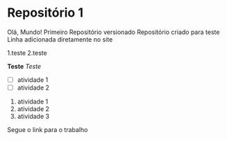 # Repositório 1

Olá, Mundo!
Primeiro Repositório versionado
Repositório criado para teste
Linha adicionada diretamente no site



1.teste
2.teste

**Teste**
_*Teste*_


- [ ] atividade 1
- [ ] atividade 2

1. atividade 1
1. atividade 2
  1. atividade 3

Segue o link para o trabalho 
